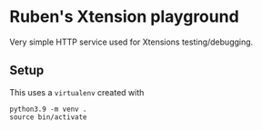 # Ruben's Xtension playground

Very simple HTTP service used for Xtensions testing/debugging.

## Setup
This uses a `virtualenv` created with
```
python3.9 -m venv .
source bin/activate
```


